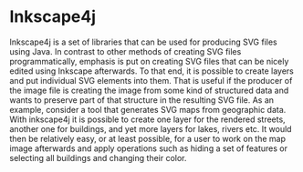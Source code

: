 # Inkscape4j

Inkscape4j is a set of libraries that can be used for producing SVG files
using Java. In contrast to other methods of creating SVG files
programmatically, emphasis is put on creating SVG files that can be nicely
edited using Inkscape afterwards.
To that end, it is possible to create layers and put individual SVG
elements into them.
That is useful if the producer of the image file is creating the image
from some kind of structured data and wants to preserve part of that
structure in the resulting SVG file.
As an example, consider a tool that generates SVG maps from geographic data.
With inkscape4j it is possible to create one layer for the rendered streets,
another one for buildings, and yet more layers for lakes, rivers etc.
It would then be relatively easy, or at least possible, for a user to
work on the map image afterwards and apply operations such as hiding a
set of features or selecting all buildings and changing their color.
